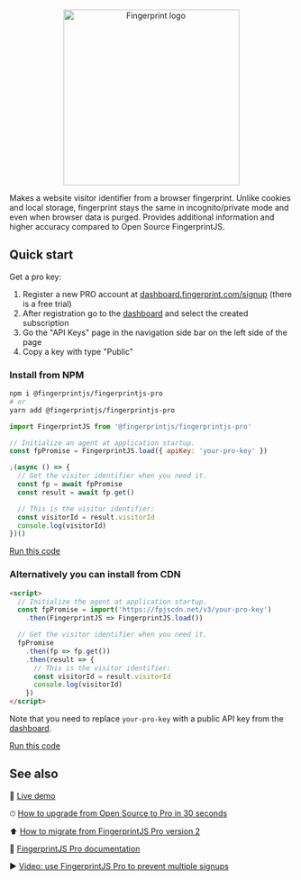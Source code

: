 <p align="center">
  <br>
  <a href="https://fingerprint.com">
    <picture>
      <source media="(prefers-color-scheme: dark)" srcset="https://fingerprintjs.github.io/home/resources/logo_light.svg" />
      <source media="(prefers-color-scheme: light)" srcset="https://fingerprintjs.github.io/home/resources/logo_dark.svg" />
      <img src="https://fingerprintjs.github.io/home/resources/logo_dark.svg" alt="Fingerprint logo" width="312px" />
    </picture>
  </a>
</p>

Makes a website visitor identifier from a browser fingerprint.
Unlike cookies and local storage, fingerprint stays the same in incognito/private mode and even when browser data is purged.
Provides additional information and higher accuracy compared to Open Source FingerprintJS.

## Quick start

Get a pro key:

1. Register a new PRO account at [dashboard.fingerprint.com/signup](https://dashboard.fingerprint.com/signup) (there is a free trial)
2. After registration go to the [dashboard](https://dashboard.fingerprint.com) and select the created subscription
3. Go the "API Keys" page in the navigation side bar on the left side of the page
4. Copy a key with type "Public"

### Install from NPM

```bash
npm i @fingerprintjs/fingerprintjs-pro
# or
yarn add @fingerprintjs/fingerprintjs-pro
```

```js
import FingerprintJS from '@fingerprintjs/fingerprintjs-pro'

// Initialize an agent at application startup.
const fpPromise = FingerprintJS.load({ apiKey: 'your-pro-key' })

;(async () => {
  // Get the visitor identifier when you need it.
  const fp = await fpPromise
  const result = await fp.get()

  // This is the visitor identifier:
  const visitorId = result.visitorId
  console.log(visitorId)
})()
```

[Run this code](https://stackblitz.com/edit/fpjs-pro-3-npm?file=index.js&devtoolsheight=100)

### Alternatively you can install from CDN

```html
<script>
  // Initialize the agent at application startup.
  const fpPromise = import('https://fpjscdn.net/v3/your-pro-key')
    .then(FingerprintJS => FingerprintJS.load())

  // Get the visitor identifier when you need it.
  fpPromise
    .then(fp => fp.get())
    .then(result => {
      // This is the visitor identifier:
      const visitorId = result.visitorId
      console.log(visitorId)
    })
</script>
```

Note that you need to replace `your-pro-key` with a public API key from the [dashboard](https://dashboard.fingerprint.com).

[Run this code](https://stackblitz.com/edit/fpjs-pro-3-cdn?file=index.html&devtoolsheight=100)

## See also

🍿 [Live demo](https://fingerprint.com/demo)

⏱ [How to upgrade from Open Source to Pro in 30 seconds](https://dev.fingerprint.com/v3/docs/migrating-from-open-source-v3)

⬆️ [How to migrate from FingerprintJS Pro version 2](https://dev.fingerprint.com/v3/docs/migrating-from-pro-v2)

📕 [FingerprintJS Pro documentation](https://dev.fingerprint.com)

▶️ [Video: use FingerprintJS Pro to prevent multiple signups](https://www.youtube.com/watch?v=jWX9P5_jZn8)
